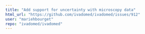 ```yaml
---
title: "Add support for uncertainty with microscopy data"
html_url: "https://github.com/ivadomed/ivadomed/issues/912"
user: "mariehbourget"
repo: "ivadomed/ivadomed"
---
```


